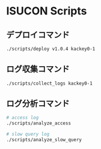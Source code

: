 # ISUCON Scripts

## デプロイコマンド

```bash
./scripts/deploy v1.0.4 kackey0-1
```

## ログ収集コマンド

```bash
./scripts/collect_logs kackey0-1
```

## ログ分析コマンド

```bash
# access log
./scripts/analyze_access

# slow query log
./scripts/analyze_slow_query
```
